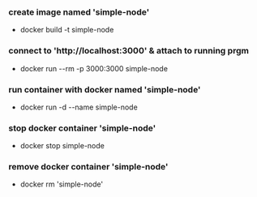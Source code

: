 ### create image named 'simple-node'

-   docker build -t simple-node

### connect to 'http://localhost:3000' & attach to running prgm

-   docker run --rm -p 3000:3000 simple-node

### run container with docker named 'simple-node'

-   docker run -d --name simple-node

### stop docker container 'simple-node'

-   docker stop simple-node

### remove docker container 'simple-node'

-   docker rm 'simple-node'
